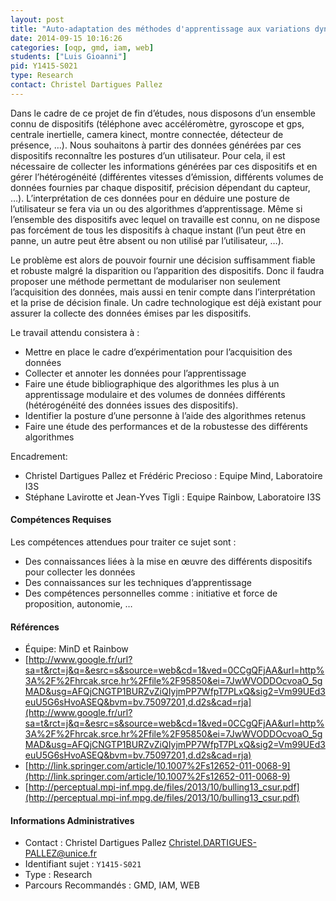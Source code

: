 ```yaml
---
layout: post
title: "Auto-adaptation des méthodes d'apprentissage aux variations dynamiques des dispositifs"
date: 2014-09-15 10:16:26
categories: [oqp, gmd, iam, web]
students: ["Luis Gioanni"]
pid: Y1415-S021
type: Research
contact: Christel Dartigues Pallez
---
```

       

Dans le cadre de ce projet de fin d’études, nous disposons d’un ensemble connu de dispositifs (téléphone avec accéléromètre, gyroscope et gps, centrale inertielle, camera kinect, montre connectée, détecteur de présence, …). Nous souhaitons à partir des données générées par ces dispositifs reconnaître les postures d’un utilisateur. Pour cela, il est nécessaire de collecter les informations générées par ces dispositifs et en gérer l’hétérogénéité (différentes vitesses d’émission, différents volumes de données fournies  par chaque dispositif, précision dépendant du capteur, …). L’interprétation de ces données pour en déduire une posture de l’utilisateur se fera via un ou des algorithmes d’apprentissage. Même si l’ensemble des dispositifs avec lequel on travaille est connu, on ne dispose pas forcément de tous les dispositifs à chaque instant (l’un peut être en panne, un autre peut être absent ou non utilisé par l’utilisateur, …). 

Le problème est alors de pouvoir fournir une décision suffisamment fiable et robuste malgré la disparition ou l’apparition des dispositifs. Donc il faudra proposer une méthode permettant de modulariser non seulement l’acquisition des données, mais aussi en tenir compte dans l’interprétation et la prise de décision finale. Un cadre technologique est déjà existant pour assurer la collecte des données émises par les dispositifs. 

Le travail attendu consistera à :

-	Mettre en place le cadre d’expérimentation pour l’acquisition des données
-	Collecter et annoter les données pour l’apprentissage
-	Faire une étude bibliographique des algorithmes les plus à un apprentissage modulaire et des volumes de données différents (hétérogénéité des données issues des dispositifs).
-	Identifier la posture d’une personne à l’aide des algorithmes retenus
-	Faire une étude des performances et de la robustesse des différents algorithmes

Encadrement: 

  * Christel Dartigues Pallez et Frédéric Precioso : Equipe Mind, Laboratoire I3S
  * Stéphane Lavirotte et Jean-Yves Tigli : Equipe Rainbow, Laboratoire I3S

#### Compétences Requises
Les compétences attendues pour traiter ce sujet sont :

-	Des connaissances liées à la mise en œuvre des différents dispositifs pour collecter les données
-	Des connaissances sur les techniques d’apprentissage
-	Des compétences personnelles comme : initiative et force de proposition, autonomie, …


#### Références

  * Équipe: MinD et Rainbow
  * [http://www.google.fr/url?sa=t&rct=j&q=&esrc=s&source=web&cd=1&ved=0CCgQFjAA&url=http%3A%2F%2Fhrcak.srce.hr%2Ffile%2F95850&ei=7JwWVODDOcvoaO_5gMAD&usg=AFQjCNGTP1BURZvZiQIyjmPP7WfpT7PLxQ&sig2=Vm99UEd3euU5G6sHvoASEQ&bvm=bv.75097201,d.d2s&cad=rja](http://www.google.fr/url?sa=t&rct=j&q=&esrc=s&source=web&cd=1&ved=0CCgQFjAA&url=http%3A%2F%2Fhrcak.srce.hr%2Ffile%2F95850&ei=7JwWVODDOcvoaO_5gMAD&usg=AFQjCNGTP1BURZvZiQIyjmPP7WfpT7PLxQ&sig2=Vm99UEd3euU5G6sHvoASEQ&bvm=bv.75097201,d.d2s&cad=rja)
  * [http://link.springer.com/article/10.1007%2Fs12652-011-0068-9](http://link.springer.com/article/10.1007%2Fs12652-011-0068-9)
  * [http://perceptual.mpi-inf.mpg.de/files/2013/10/bulling13_csur.pdf](http://perceptual.mpi-inf.mpg.de/files/2013/10/bulling13_csur.pdf)

#### Informations Administratives
  * Contact : Christel Dartigues Pallez <Christel.DARTIGUES-PALLEZ@unice.fr>
  * Identifiant sujet : `Y1415-S021`
  * Type : Research
  * Parcours Recommandés : GMD, IAM, WEB
     
